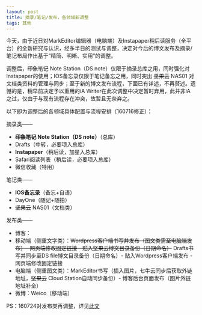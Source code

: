```yaml
---
layout: post
title: 摘录/笔记/发布，各领域新调整
tags: 其他
---
```


今天，由于近日对MarkEditor编辑器（电脑端）及Instapaper稍后读服务（全平台）的全新研究与认识，经多半日的测试与调整，决定对今后的博文发布及摘录/笔记布局作出基于“精简、明晰、实用”的调整。

调整后，~~印象笔记~~ Note Station（DS note）仅限于摘录总库之用，同时强化对Instapaper的使用；IOS备忘录仅限于笔记备忘之用，同时突出 ~~坚果云~~ NAS01 对文档类资料的管理与同步；至于新的博文发布流程，下面已有详述，不再赘述。遗憾的是，稍早前决定予以重用的iA Writer在此次调整中决定暂时弃用，此并非iA之过，仅由于与现有流程存在冲突，故暂且无奈弃之。

以下即为调整后的各领域具体配置与流程安排（160716修正）：

摘录类——

- **~~印象笔记~~ Note Station（DS note）**（总库）
- Drafts（中转，必要项入总库）
- **Instapaper**（稍后读，加星入总库）
- Safari阅读列表（稍后读，必要项入总库）
- 微信收藏（特用）

笔记类——

- **IOS备忘录**（备忘+自语）
- DayOne（随记+随拍）
- ~~坚果云~~ NAS01（文档类）

发布类——

- 博客：
 - 移动端（侧重文字类）：~~Wordpress客户端书写并发布（图文类需至电脑端发布）- 网页端修改固定链接 - 贴入坚果云博文目录备份（日期命名）~~  Drafts书写并同步至DS file博文目录备份（日期命名）- 贴入Wordpress客户端发布 - 网页端修改固定链接
 - 电脑端（侧重图文类）：MarkEditor书写（插入图片，七牛云同步后获取外链地址，~~坚果云~~ Cloud Station自动同步备份）- 博客后台页面发布（图片外链地址补全）
- 微博：Weico（移动端）

PS：160724对发布类再调整，详见[此文](http://cpxxpc.github.io/2016/07/24/1)

